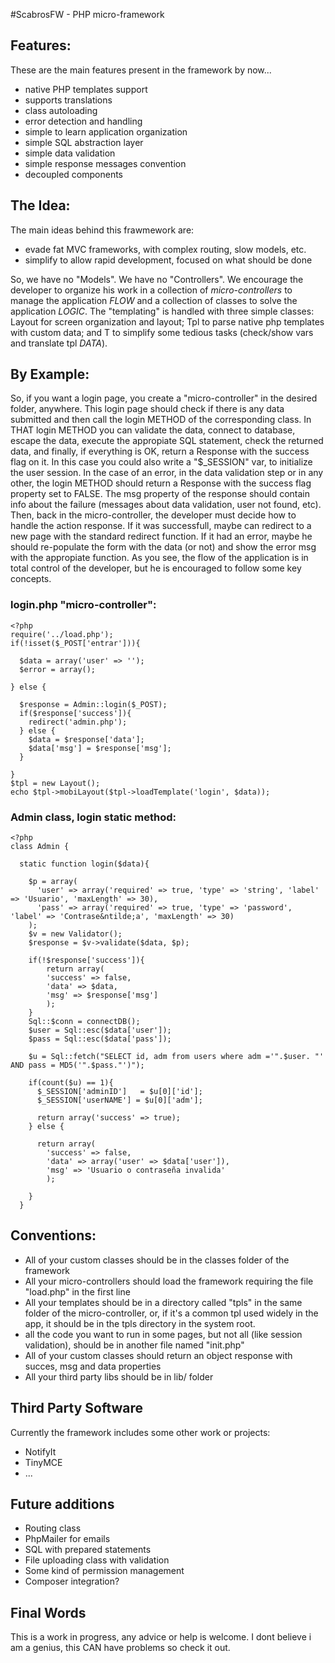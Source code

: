 #ScabrosFW - PHP micro-framework

## Features:

These are the main features present in the framework by now...

- native PHP templates support
- supports translations
- class autoloading
- error detection and handling
- simple to learn application organization
- simple SQL abstraction layer
- simple data validation
- simple response messages convention
- decoupled components

## The Idea:

The main ideas behind this frawmework are:

- evade fat MVC frameworks, with complex routing, slow models, etc.
- simplify to allow rapid development, focused on what should be done

So, we have no "Models". We have no "Controllers". We encourage the developer 
to organize his work in a collection of _micro-controllers_ to manage the 
application *FLOW* and a collection of classes to solve the application *LOGIC*.
The "templating" is handled with three simple classes: Layout for screen 
organization and layout; Tpl to parse native php templates with custom data;
and T to simplify some tedious tasks (check/show vars and translate tpl *DATA*).

## By Example:

So, if you want a login page, you create a "micro-controller" in the desired
folder, anywhere. This login page should check if there is any data submitted
and then call the login METHOD of the corresponding class. In THAT login METHOD
you can validate the data, connect to database, escape the data, execute the 
appropiate SQL statement, check the returned data, and finally, if everything
is OK, return a Response with the success flag on it. In this case you could 
also write a "$_SESSION" var, to initialize the user session. In the case of an
error, in the data validation step or in any other, the login METHOD should 
return a Response with the success flag property set to FALSE. The msg property
of the response should contain info about the failure (messages about data 
validation, user not found, etc). Then, back in the micro-controller, the 
developer must decide how to handle the action response. If it was successfull,
maybe can redirect to a new page with the standard redirect function. If it had
an error, maybe he should re-populate the form with the data (or not) and show 
the error msg with the appropiate function.
As you see, the flow of the application is in total control of the developer,
but he is encouraged to follow some key concepts.

### login.php "micro-controller":
```
<?php
require('../load.php');
if(!isset($_POST['entrar'])){
  
  $data = array('user' => '');
  $error = array();
 
} else {
  
  $response = Admin::login($_POST);
  if($response['success']){
    redirect('admin.php');
  } else {
    $data = $response['data'];
    $data['msg'] = $response['msg'];
  }
  
}
$tpl = new Layout();
echo $tpl->mobiLayout($tpl->loadTemplate('login', $data));
```

### Admin class, login static method:

```
<?php
class Admin {
  
  static function login($data){
    
    $p = array(
      'user' => array('required' => true, 'type' => 'string', 'label' => 'Usuario', 'maxLength' => 30),
      'pass' => array('required' => true, 'type' => 'password', 'label' => 'Contrase&ntilde;a', 'maxLength' => 30)
    );
    $v = new Validator();
    $response = $v->validate($data, $p);
    
    if(!$response['success']){
        return array(
        'success' => false,
        'data' => $data,
        'msg' => $response['msg']
        );
    }
    Sql::$conn = connectDB();
    $user = Sql::esc($data['user']);
    $pass = Sql::esc($data['pass']);
  
    $u = Sql::fetch("SELECT id, adm from users where adm ='".$user. "' AND pass = MD5('".$pass."')");
    
    if(count($u) == 1){
      $_SESSION['adminID']   = $u[0]['id'];
      $_SESSION['userNAME'] = $u[0]['adm'];
      
      return array('success' => true);
    } else {
      
      return array(
        'success' => false,
        'data' => array('user' => $data['user']),
        'msg' => 'Usuario o contraseña invalida'
        );
      
    }
  }
```

## Conventions:
- All of your custom classes should be in the classes folder of the framework
- All your micro-controllers should load the framework requiring the file 
"load.php" in the first line
- All your templates should be in a directory called "tpls" in the same folder
of the micro-controller, or, if it's a common tpl used widely in the app, it
should be in the tpls directory in the system root.
- all the code you want to run in some pages, but not all (like session 
validation), should be in another file named "init.php"
- All of your custom classes should return an object response with succes, msg
and data properties
- All your third party libs should be in lib/ folder

## Third Party Software

Currently the framework includes some other work or projects:

- NotifyIt
- TinyMCE
- ... 

## Future additions
- Routing class
- PhpMailer for emails
- SQL with prepared statements
- File uploading class with validation
- Some kind of permission management
- Composer integration?

## Final Words

This is a work in progress, any advice or help is welcome. I dont believe i am 
a genius, this CAN have problems so check it out.
